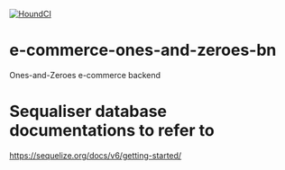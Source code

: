 [![HoundCI](https://img.shields.io/badge/reviewed%20by-Hound-%23a873d1.svg)](https://houndci.com)

# e-commerce-ones-and-zeroes-bn

Ones-and-Zeroes e-commerce backend

# Sequaliser database documentations to refer to
https://sequelize.org/docs/v6/getting-started/
